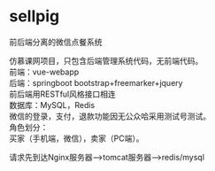 # sellpig
前后端分离的微信点餐系统

仿慕课网项目，只包含后端管理系统代码，无前端代码。</br>
前端：vue-webapp</br>
后端：springboot bootstrap+freemarker+jquery</br>
前后端用RESTful风格接口相连</br>
数据库：MySQL，Redis</br>
微信的登录，支付，退款功能因无公众哈采用测试号测试。</br>
角色划分：</br>
买家（手机端，微信），卖家（PC端）。</br>

请求先到达Nginx服务器-->tomcat服务器-->redis/mysql</br>
